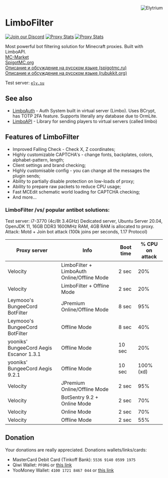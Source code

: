 <img src="https://elytrium.net/src/img/elytrium.webp" alt="Elytrium" align="right">

# LimboFilter

[![Join our Discord](https://img.shields.io/discord/775778822334709780.svg?logo=discord&label=Discord)](https://ely.su/discord)
[![Proxy Stats](https://img.shields.io/bstats/servers/13699?logo=minecraft&label=Servers)](https://bstats.org/plugin/velocity/LimboFilter/13699)
[![Proxy Stats](https://img.shields.io/bstats/players/13699?logo=minecraft&label=Players)](https://bstats.org/plugin/velocity/LimboFilter/13699)

Most powerful bot filtering solution for Minecraft proxies. Built with LimboAPI. \
[MC-Market](https://www.mc-market.org/resources/21097/) \
[SpigotMC.org](https://www.spigotmc.org/resources/limboapi-limboauth-limbofilter.95748/) \
[Описание и обсуждение на русском языке (spigotmc.ru)](https://spigotmc.ru/resources/limboapi-limboauth-limbofilter-virtualnye-servera-dlja-velocity.715/) \
[Описание и обсуждение на русском языке (rubukkit.org)](http://rubukkit.org/threads/limboapi-limboauth-limbofilter-virtualnye-servera-dlja-velocity.177904/)

Test server: [``ely.su``](https://hotmc.ru/minecraft-server-203216)

## See also

- [LimboAuth](https://github.com/Elytrium/LimboAuth) - Auth System built in virtual server (Limbo). Uses BCrypt, has TOTP 2FA feature. Supports literally any database due to OrmLite.
- [LimboAPI](https://github.com/Elytrium/LimboAPI) - Library for sending players to virtual servers (called limbo)

## Features of LimboFilter

- Improved Falling Check - Check X, Z coordinates;
- Highly customizable CAPTCHA's - change fonts, backplates, colors, alphabet-pattern, length;
- Client settings and brand checking;
- Highly customisable config - you can change all the messages the plugin sends;
- Ability to partially disable protection on low-loads of proxy;
- Ability to prepare raw packets to reduce CPU usage;
- Fast MCEdit schematic world loading for CAPTCHA checking;
- And more...

### LimboFilter /vs/ popular antibot solutions:

Test server: i7-3770 (4c/8t 3.4GHz) Dedicated server, Ubuntu Server 20.04, OpenJDK 11, 16GB DDR3 1600MHz RAM, 4GB RAM is allocated to proxy. \
Attack: Motd + Join bot attack (100k joins per seconds, 1.17 Protocol)

| Proxy server                            | Info                                        | Boot time | % CPU on attack |
|-----------------------------------------|---------------------------------------------|-----------|-----------------|
| Velocity                                | LimboFilter + LimboAuth Online/Offline Mode | 2 sec     | 20%             |
| Velocity                                | LimboFilter + Offline Mode                  | 2 sec     | 20%             |
| Leymooo's BungeeCord BotFilter          | JPremium Online/Offline Mode                | 8 sec     | 95%             |
| Leymooo's BungeeCord BotFilter          | Offline Mode                                | 8 sec     | 40%             |
| yooniks' BungeeCord Aegis Escanor 1.3.1 | Offline Mode                                | 10 sec    | 20%             |
| yooniks' BungeeCord Aegis 9.2.1         | Offline Mode                                | 10 sec    | 100% (xd)       |
| Velocity                                | JPremium Online/Offline Mode                | 2 sec     | 95%             |
| Velocity                                | BotSentry 9.2 + Online Mode                 | 2 sec     | 70%             |
| Velocity                                | Online Mode                                 | 2 sec     | 70%             |
| Velocity                                | Offline Mode                                | 2 sec     | 55%             |

## Donation

Your donations are really appreciated. Donations wallets/links/cards:

- MasterCard Debit Card (Tinkoff Bank): ``5536 9140 0599 1975``
- Qiwi Wallet: ``PFORG`` or [this link](https://my.qiwi.com/form/Petr-YSpyiLt9c6)
- YooMoney Wallet: ``4100 1721 8467 044`` or [this link](https://yoomoney.ru/quickpay/shop-widget?writer=seller&targets=Donation&targets-hint=&default-sum=&button-text=11&payment-type-choice=on&mobile-payment-type-choice=on&hint=&successURL=&quickpay=shop&account=410017218467044)